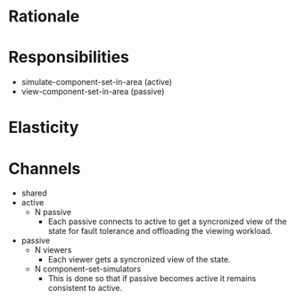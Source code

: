 # Rationale

# Responsibilities
* simulate-component-set-in-area (active)
* view-component-set-in-area (passive)

# Elasticity 

# Channels

* shared
* active
    * N passive
        * Each passive connects to active to get a syncronized view of the state for fault tolerance and offloading the viewing workload.
* passive
    * N viewers
        * Each viewer gets a syncronized view of the state.
    * N component-set-simulators
        * This is done so that if passive becomes active it remains consistent to active.

